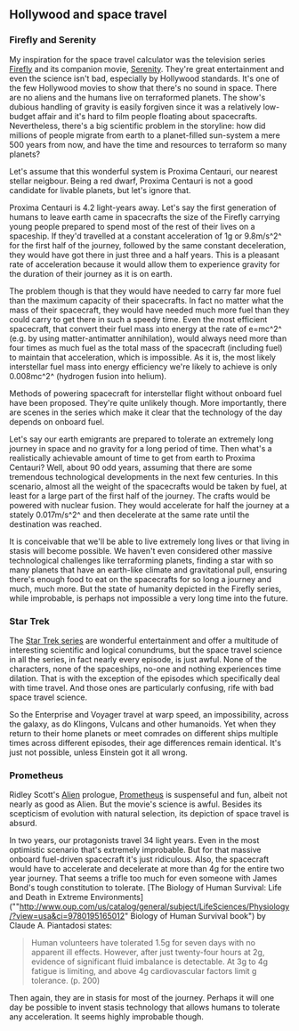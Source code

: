 ## Hollywood and space travel

### Firefly and Serenity

My inspiration for the space travel calculator was the television series [Firefly](http://www.imdb.com/title/tt0303461/ "Firefly on IMDB") and its companion movie, [Serenity](href="http://www.imdb.com/title/tt0379786/ "Serenity"). They're great entertainment and even the science isn't bad, especially by Hollywood standards. It's one of the few Hollywood movies to show that there's no sound in space. There are no aliens and the humans live on terraformed planets. The show's dubious handling of gravity is easily forgiven since it was a relatively low-budget affair and it's hard to film people floating about spacecrafts. Nevertheless, there's a big scientific problem in the storyline: how did millions of people migrate from earth to a planet-filled sun-system a mere 500 years from now, and have the time and resources to terraform so many planets?

Let's assume that this wonderful system is Proxima Centauri, our nearest stellar neigbour. Being a red dwarf, Proxima Centauri is not a good candidate for livable planets, but let's ignore that.  

Proxima Centauri is 4.2 light-years away. Let's say the first generation of humans to leave earth came in spacecrafts the size of the Firefly carrying young people prepared to spend most of the rest of their lives on a spaceship. If they'd travelled at a constant acceleration of 1g or 9.8m/s^2^ for the first half of the journey, followed by the same constant deceleration, they would have got there in just three and a half years. This is a pleasant rate of acceleration because it would allow them to experience gravity for the duration of their journey as it is on earth.

The problem though is that they would have needed to carry far more fuel than the maximum capacity of their spacecrafts. In fact no matter what the mass of their spacecraft, they would have needed much more fuel than they could carry to get there in such a speedy time. Even the most efficient spacecraft, that convert their fuel mass into energy at the rate of e=mc^2^ (e.g. by using  matter-antimatter annihilation), would always need more than four times as much fuel as the total mass of the spacecraft (including fuel) to maintain that acceleration, which is impossible. As it is, the most likely interstellar fuel mass into energy efficiency we're likely to achieve is only 0.008mc^2^ (hydrogen fusion into helium). 

Methods of powering spacecraft for interstellar flight without onboard fuel have been proposed. They're quite unlikely though. More importantly, there are scenes in the series which make it clear that the technology of the day depends on onboard fuel. 

Let's say our earth emigrants are prepared to tolerate an extremely long journey in space and no gravity for a long period of time. Then what's a realistically achievable amount of time to get from earth to Proxima Centauri? Well, about 90 odd years, assuming that there are some tremendous technological developments in the next few centuries. In this scenario, almost all the weight of the spacecrafts would be taken by fuel, at least for a large part of the first half of the journey. The crafts would be powered with nuclear fusion. They would accelerate for half the journey at a stately 0.017m/s^2^ and then decelerate at the same rate until the destination was reached. 

It is conceivable that we'll be able to live extremely long lives or that living in stasis will become possible. We haven't even considered other massive technological challenges like terraforming planets, finding a star with so many planets that have an earth-like climate and gravitational pull, ensuring there's enough food to eat on the spacecrafts for so long a journey and much, much more. But the state of humanity depicted in the Firefly series, while improbable, is perhaps not impossible a very long time into the future.

### Star Trek

The [Star Trek series](href="http://www.startrek.com/ "Star Trek series") are wonderful entertainment and offer a multitude of interesting scientific and logical conundrums, but the space travel science in all the series, in fact nearly every episode, is just awful. None of the characters, none of the spaceships, no-one and nothing experiences time dilation. That is with the exception of the episodes which specifically deal with time travel. And those ones are particularly confusing, rife with bad space travel science. 

So the Enterprise and Voyager travel at warp speed, an impossibility, across the galaxy, as do Klingons, Vulcans and other humanoids. Yet when they return to their home planets or meet comrades on different ships multiple times across different episodes, their age differences remain identical.  It's just not possible, unless Einstein got it all wrong.

### Prometheus

Ridley Scott's [Alien](http://www.imdb.com/title/tt0078748/ "Alien on IMDB") prologue, [Prometheus](http://www.imdb.com/title/tt1446714/ "Prometheus on IMDB") is suspenseful and fun, albeit not nearly as good as Alien. But the movie's science is awful. Besides its scepticism of evolution with natural selection, its depiction of space travel is absurd.

In two years, our protagonists travel 34 light years. Even in the most optimistic scenario that's extremely improbable. But for that massive onboard fuel-driven spacecraft it's just ridiculous. Also, the spacecraft would have to accelerate and decelerate at more than 4g for the entire two year journey. That seems a trifle too much for even someone with James Bond's tough constitution to tolerate. [The Biology of Human Survival: Life and Death in Extreme Environments](""http://www.oup.com/us/catalog/general/subject/LifeSciences/Physiology/?view=usa&ci=9780195165012" Biology of Human Survival book") by Claude A. Piantadosi states:

> Human volunteers have tolerated 1.5g for seven days
> with no apparent ill effects. However, after just twenty-four 
> hours at 2g, evidence of significant fluid imbalance is 
> detectable. At 3g to 4g fatigue is limiting, and above 4g 
> cardiovascular factors limit g tolerance. (p. 200)

Then again, they are in stasis for most of the journey. Perhaps it will one day be possible to invent stasis technology that allows humans to tolerate any acceleration. It seems highly improbable though.

